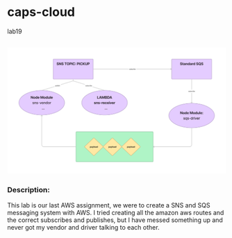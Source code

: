 # caps-cloud

lab19

## ![uml](./UML19.png)

### Description:
  This lab is our last AWS assignment, we were to create a SNS and SQS messaging system with AWS. I tried creating all the amazon aws routes and the correct subscribes and publishes, but I have messed something up and never got my vendor and driver talking to each other. 